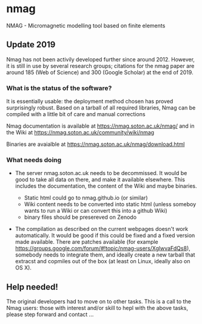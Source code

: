 # nmag
NMAG - Micromagnetic modelling tool based on finite elements

## Update 2019

Nmag has not been activily developed further since around 2012. However, it is still in use 
by several research groups; citations for the nmag paper are around 185 (Web of Science) 
and 300 (Google Scholar) at the end of 2019.

### What is the status of the software?

It is essentially usable: the deployment method chosen has proved surprisingly robust. 
Based on a tarball of all required libraries, Nmag can be compiled with a little bit of care and manual corrections

Nmag documentation is available at https://nmag.soton.ac.uk/nmag/ and in the Wiki at https://nmag.soton.ac.uk/community/wiki/nmag

Binaries are avaialble at https://nmag.soton.ac.uk/nmag/download.html

### What needs doing 

- The server nmag.soton.ac.uk needs to be decommissed. It would be good to take all data on there, 
  and make it available elsewhere. This includes the documentation, the content of the Wiki and maybe binaries. 
  
  - Static html could go to nmag.github.io (or similar)
  - Wiki content needs to be converted into static html (unless someboy wants to run a Wiki or can convert this into a github Wiki)
  - binary files should be presereved on Zenodo

- The compilation as described on the current webpages doesn't work automatically. 
  It would be good if this could be fixed and a fixed version made available.
  There are patches available (for example https://groups.google.com/forum/#!topic/nmag-users/XglwvaFdQs8), somebody 
  needs to integrate them, and ideally create a new tarball that extracst and copmiles out of the box (at least on Linux, 
  ideally also on OS X).
  
## Help needed!

The original developers had to move on to other tasks. This is a call to the Nmag users: those with interest and/or skill to hepl with the above
tasks, please step forward and contact ...
